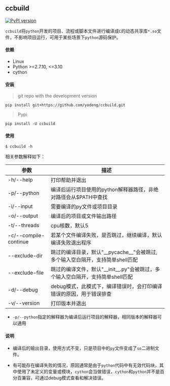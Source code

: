 ## ccbuild  

[![PyPI version](https://img.shields.io/pypi/v/ccbuild.svg?logo=pypi&logoColor=FFE873)](https://pypi.python.org/pypi/ccbuild)

`ccbuild`将`python`开发的项目、流程或脚本文件进行编译成`C`的动态共享库`*.so`文件，不影响项目运行，可用于某些场景下`python`源码保护。



#### 依赖

+ Linux
+ Python >=2.7.10, <=3.10
+ cython



#### 安装

> git repo with the development version

```
pip install git+https://github.com/yodeng/ccbuild.git
```

> Pypi

```
pip install -U ccbuild
```



#### 使用

```
$ ccbuild -h 
```

相关参数解释如下：

| 参数                  | 描述                                                         |
| --------------------- | ------------------------------------------------------------ |
| -h/--help             | 打印帮助并退出                                               |
| -p/--python           | 编译后运行项目使用的python解释器路径，非绝对路径会从$PATH中查找 |
| -i/--input            | 需要编译的py文件或项目目录                                   |
| -o/--output           | 编译后的项目或文件输出路径                                   |
| -t/--threads          | cpu核数，默认5                                               |
| -c/--compile-continue | 若某个文件编译失败，是否跳过，继续编译，默认编译失败退出程序 |
| --exclude-dir         | 跳过的编译目录，默认"\_\_pycache\_\_"会被跳过, 多个输入空白隔开，支持简单shell匹配 |
| --exclude-file        | 跳过的编译文件，默认"\_\_init\_\_.py"会被跳过，多个输入空白隔开，支持简单shell匹配 |
| -d/--debug            | debug模式，此模式下，编译错误时，会打印编译错误的原因，用于错误排查 |
| -v/--version          | 打印版本并退出                                               |

+ `-p/--python`指定的解释器为编译后运行项目的解释器，相同版本的解释器可以通用



#### 说明

+ 编译后的输出目录，使用方式不变，只是项目中的`py`文件变成了`so`二进制文件。

+ 有可能存在编译失败的情况，原因通常是由于`python`代码中有无效代码块，其中使用了未定义的变量或模块，`cython`会当做错误，`cython`和`python`并不是百分百兼容，可通过debug模式查看和解决错误。
